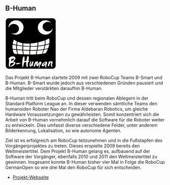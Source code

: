 ## B-Human

<p class="logo"><img src="assets/img/b-human.png" /></p>

Das Projekt B-Human startete 2009 mit zwei RoboCup Teams B-Smart und B-Human. B-Smart wurde jedoch aus verschiedenen Gründen pausiert und die Mitglieder verstärkten daraufhin B-Human.

B-Human tritt beim RoboCup und dessen regionalen Ablegern in der Standard Platform League an. In dieser verwenden sämtliche Teams den humanoiden Roboter Nao der Firma Aldebaran Robotics, um gleiche Hardware Voraussetzungen zu gewährleisten. Somit konzentriert sich die Arbeit von B-Human vornehmlich darauf die Software für die Roboter weiter zu entwickeln. Dies umfasst diverse verschiedene Felder, unter anderem Bilderkennung, Lokalisation, so wie autonome Agenten.

Ziel ist es erfolgreich am RoboCup teilzunehmen und in die Fußstapfen des Vorgängerprojektes zu treten. Dieses erspielte 2009 bereits den Weltmeistertitel. Dem Projekt B-Human gelang es,
aufbauend auf der Software der Vorgänger, ebenfalls 2010 und 2011 den Weltmeistertitel zu gewinnen.
Insgesamt konnte B-Human bisher vier Mal in Folge die RoboCup GermanOpen so wie drei Mal den RoboCup für sich entscheiden.

* [Projekt-Webseite](http://www.b-human.de)

